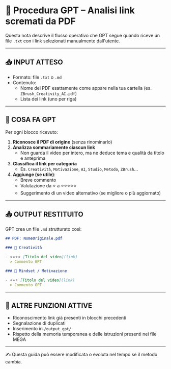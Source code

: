 # 📘 Procedura GPT – Analisi link scremati da PDF

Questa nota descrive il flusso operativo che GPT segue quando riceve un file `.txt` con i link selezionati manualmente dall'utente.

---

## 📥 INPUT ATTESO

- Formato: file `.txt` o `.md`
- Contenuto:
  - Nome del PDF esattamente come appare nella tua cartella (es. `ZBrush_Creativity_AI.pdf`)
  - Lista dei link (uno per riga)

---

## 🔁 COSA FA GPT

Per ogni blocco ricevuto:

1. **Riconosce il PDF di origine** (senza rinominarlo)
2. **Analizza sommariamente ciascun link**
   - Non guarda il video per intero, ma ne deduce tema e qualità da titolo e anteprima
3. **Classifica il link per categoria**
   - Es. `Creatività`, `Motivazione`, `AI`, `Studio`, `Metodo`, `ZBrush`...
4. **Aggiunge (se utile)**:
   - Breve commento
   - Valutazione da ⭐ a ⭐⭐⭐⭐⭐
   - Suggerimento di un video alternativo (se migliore o più aggiornato)

---

## 📤 OUTPUT RESTITUITO

GPT crea un file `.md` strutturato così:

```markdown
## PDF: NomeOriginale.pdf

### 🎯 Creatività

- ⭐⭐⭐⭐ [Titolo del video](link)
  > Commento GPT

### 🧠 Mindset / Motivazione

- ⭐⭐⭐ [Titolo del video](link)
  > Commento GPT
```

---

## 🧠 ALTRE FUNZIONI ATTIVE

- Riconoscimento link già presenti in blocchi precedenti
- Segnalazione di duplicati
- Inserimento in `/output_gpt/`
- Rispetto della memoria temporanea e delle istruzioni presenti nei file MEGA

---

✍️ Questa guida può essere modificata o evoluta nel tempo se il metodo cambia.
